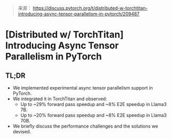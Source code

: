> 来源： https://discuss.pytorch.org/t/distributed-w-torchtitan-introducing-async-tensor-parallelism-in-pytorch/209487

# [Distributed w/ TorchTitan] Introducing Async Tensor Parallelism in PyTorch

## TL;DR

- We implemented experimental async tensor parallelism support in PyTorch.
- We integrated it in TorchTitan and observed:
    - Up to ~29% forward pass speedup and ~8% E2E speedup in Llama3 7B.
    - Up to ~20% forward pass speedup and ~8% E2E speedup in Llama3 70B.
- We briefly discuss the performance challenges and the solutions we devised.

